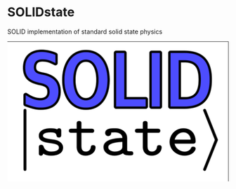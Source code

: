 # SOLIDstate
SOLID implementation of standard solid state physics

[![logo](Manual/logo.png)](Manual/logo.pdf)
